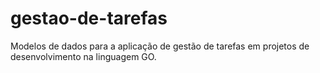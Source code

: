 # gestao-de-tarefas
Modelos de dados para a aplicação de gestão de tarefas em projetos de desenvolvimento na linguagem GO.
